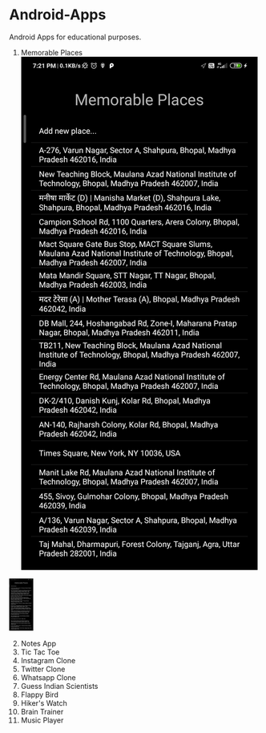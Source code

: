# Android-Apps
Android Apps for educational purposes.

1. Memorable Places
![](Screenshots/Memorable%20Places%201.jpg)
<img src="Screenshots/Memorable%20Places%201.jpg" width="48">

2. Notes App
3. Tic Tac Toe
4. Instagram Clone
5. Twitter Clone
6. Whatsapp Clone
7. Guess Indian Scientists
8. Flappy Bird
9. Hiker's Watch
10. Brain Trainer
11. Music Player

